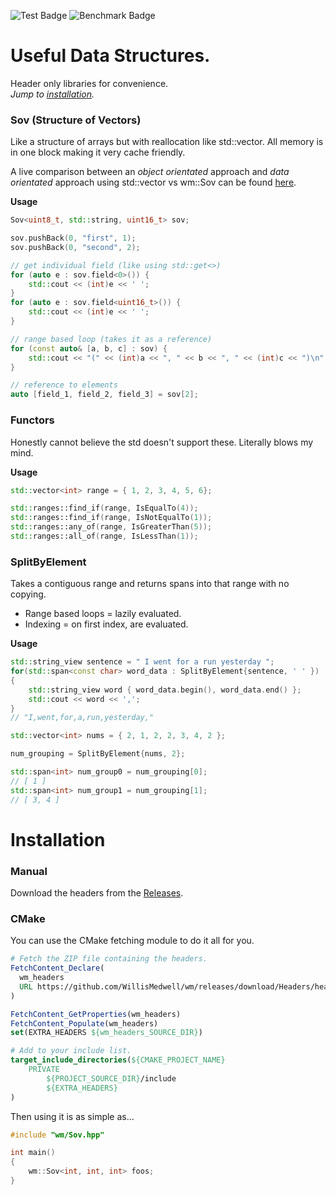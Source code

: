 ![Test Badge](https://github.com/WillisMedwell/wm/actions/workflows/test.yml/badge.svg) ![Benchmark Badge](https://github.com/WillisMedwell/wm/actions/workflows/benchmark.yml/badge.svg)
# Useful Data Structures.
Header only libraries for convenience.  
*Jump to [installation](#Installation).*

### Sov (Structure of Vectors)
Like a structure of arrays but with reallocation like std::vector. All memory is in one block making it very cache friendly.

A live comparison between an *object orientated* approach and *data orientated* approach using std::vector vs wm::Sov can be found [here](https://willismedwell.github.io/wm/).

**Usage**
```cpp
Sov<uint8_t, std::string, uint16_t> sov;

sov.pushBack(0, "first", 1);
sov.pushBack(0, "second", 2);

// get individual field (like using std::get<>)
for (auto e : sov.field<0>()) {
    std::cout << (int)e << ' ';
}
for (auto e : sov.field<uint16_t>()) {
    std::cout << (int)e << ' ';
}

// range based loop (takes it as a reference)
for (const auto& [a, b, c] : sov) {
    std::cout << "(" << (int)a << ", " << b << ", " << (int)c << ")\n";
}

// reference to elements
auto [field_1, field_2, field_3] = sov[2];
```

### Functors
Honestly cannot believe the std doesn't support these. Literally blows my mind.

**Usage**

```cpp
std::vector<int> range = { 1, 2, 3, 4, 5, 6};

std::ranges::find_if(range, IsEqualTo(4));
std::ranges::find_if(range, IsNotEqualTo(1));
std::ranges::any_of(range, IsGreaterThan(5));
std::ranges::all_of(range, IsLessThan(1));
```

### SplitByElement
Takes a contiguous range and returns spans into that range with no copying. 
- Range based loops = lazily evaluated.
- Indexing = on first index, are evaluated.

**Usage**

```c++
std::string_view sentence = " I went for a run yesterday ";
for(std::span<const char> word_data : SplitByElement{sentence, ' ' })
{
    std::string_view word { word_data.begin(), word_data.end() };
    std::cout << word << ',';
}
// "I,went,for,a,run,yesterday,"
```

```c++
std::vector<int> nums = { 2, 1, 2, 2, 3, 4, 2 };

num_grouping = SplitByElement{nums, 2};

std::span<int> num_group0 = num_grouping[0];
// [ 1 ]
std::span<int> num_group1 = num_grouping[1];
// [ 3, 4 ]
```

# Installation
### Manual
Download the headers from the [Releases](https://github.com/WillisMedwell/wm/releases/tag/Headers).

### CMake 
You can use the CMake fetching module to do it all for you.
```cmake
# Fetch the ZIP file containing the headers.
FetchContent_Declare(
  wm_headers
  URL https://github.com/WillisMedwell/wm/releases/download/Headers/headers.zip
)

FetchContent_GetProperties(wm_headers)
FetchContent_Populate(wm_headers)
set(EXTRA_HEADERS ${wm_headers_SOURCE_DIR}) 
```
```cmake
# Add to your include list.
target_include_directories(${CMAKE_PROJECT_NAME}
    PRIVATE
        ${PROJECT_SOURCE_DIR}/include
        ${EXTRA_HEADERS}
)
```
Then using it is as simple as...
```c++
#include "wm/Sov.hpp"

int main()
{
    wm::Sov<int, int, int> foos; 
}
```